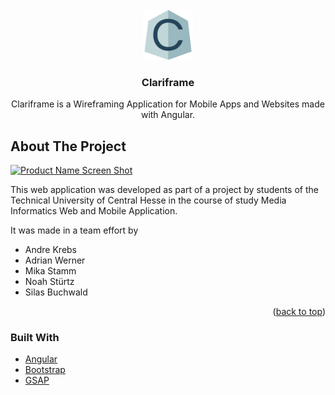 

<!-- PROJECT LOGO -->
<br />
<div align="center">
  <a href="https://github.com/mikastamm/Clariframi">
    <img src="images/logo.png" alt="Logo" width="80" height="80">
  </a>

  <h3 align="center">Clariframe</h3>

  <p align="center">
    Clariframe is a Wireframing Application for Mobile Apps and Websites made with Angular.
  </p>
</div>






<!-- ABOUT THE PROJECT -->
## About The Project

[![Product Name Screen Shot][product-screenshot]](https://example.com)

This web application was developed as part of a project by students of the Technical University of Central Hesse in the course of study Media Informatics Web and Mobile Application.

It was made in a team effort by 
* Andre Krebs   
* Adrian Werner 
* Mika Stamm    
* Noah Stürtz   
* Silas Buchwald

<p align="right">(<a href="#top">back to top</a>)</p>



### Built With
* [Angular](https://angular.io/)
* [Bootstrap](https://getbootstrap.com)
* [GSAP](https://greensock.com/gsap/)



[product-screenshot]: images/into.jpg